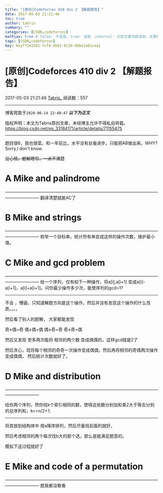 ```yaml
---
title: "[原创]Codeforces 410 div 2 【解题报告】"
date: 2017-05-03 21:21:46
toc: true
author: tabris
summary: ""
categories: [CSDN,codeforces]
mathjax: true # false: 不渲染, true: 渲染, internal: 只在文章内部渲染，文章列表中不渲染
tags: [CSDN,codeforces]
key: keyff2e1561-7cf4-4b82-8c29-dbbe1a01cea1
---
```


# [原创]Codeforces 410 div 2 【解题报告】

2017-05-03 21:21:46  [Tabris_](https://me.csdn.net/qq_33184171) 阅读数：557

---

博客爬取于`2020-06-14 22:40:47`
***以下为正文***

版权声明：本文为Tabris原创文章，未经博主允许不得私自转载。
https://blog.csdn.net/qq_33184171/article/details/71155475

<!-- more -->

---

题目很6，我也很菜。和一年前比，水平没有丝毫进步。只能把AB做出来。WHY?  Sorry,I don't know.

~~没心情，题解瞎写，一点不清楚~~

# A	Mike and palindrome
————————————————————————————————————————————
翻译清楚就能AC了

# B	Mike and strings
————————————————————————————————————————————
枚举一个目标串，统计所有串变成这样的操作次数，维护最小值。

# C	Mike and gcd problem
————————————————————————————————————————————
给一个序列，仅有如下一种操作，将a[i],a[i+1] 变成a[i]-a[i+1]，a[i]+a[i+1]。问你最少操作多少次，能使序列的gcd>1?

----
不会 ，懵逼，只知道解题方向是这个操作，然后并没有发现这个操作的什么性质。。。。

然后看了别人的题解，
大家都能发现  

奇±偶=奇
偶±偶=偶
偶±奇=奇
奇±奇=偶

然后又发现 至多两次能将 相邻的两个数 变成偶偶的，这样gcd就是2了

然后贪心，现将每个相邻的奇奇一次操作变成偶偶，然后再将相邻的奇偶两次操作变成偶偶， 然后统计次数就好了。

# D	Mike and distribution
————————————————————————————————————————————

给你两个序列，然你找k个索引相同的数，使得这些数分别加和乘2大于等去分别的总序列和，k<=n/2+1;

---

将其放到结构体中
按a降序排列，然后尽量找前面的就好，

然后考虑相邻的两个每次找b大的那个选，那么是能满足题意的。

模拟下这过程就好了

# E	Mike and code of a permutation
————————————————————————————————————————————
题我都没敢看